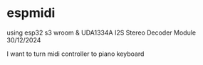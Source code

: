 # espmidi
using esp32 s3 wroom & UDA1334A I2S Stereo Decoder Module  
30/12/2024

I want to turn midi controller to piano keyboard
